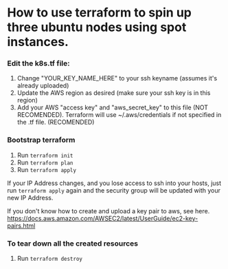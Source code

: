 # How to use terraform to spin up three ubuntu nodes using spot instances.

### Edit the k8s.tf file:
1. Change "YOUR_KEY_NAME_HERE" to your ssh keyname (assumes it's already uploaded)
2. Update the AWS region as desired (make sure your ssh key is in this region)
3. Add your AWS "access key" and "aws_secret_key" to this file (NOT RECOMENDED). 
Terraform will use ~/.aws/credentials if not specified in the .tf file. (RECOMENDED)

### Bootstrap terraform
1. Run `terraform init`
2. Run `terraform plan`
3. Run `terraform apply`

If your IP Address changes, and you lose access to ssh into your hosts, just run `terraform apply` again and the security group will be updated with your new IP Address.


If you don't know how to create and upload a key pair to aws, see here.
https://docs.aws.amazon.com/AWSEC2/latest/UserGuide/ec2-key-pairs.html

### To tear down all the created resources
1. Run `terraform destroy`
